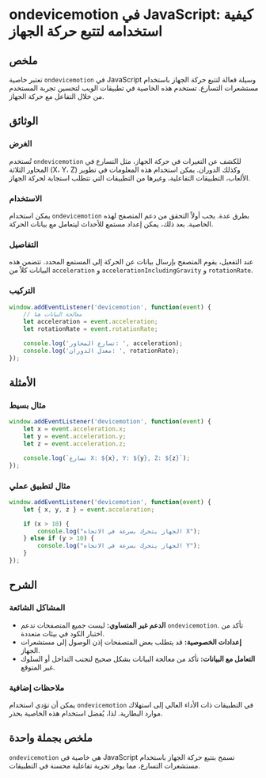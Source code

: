 <!--
Meta Description: # ondevicemotion في JavaScript: كيفية استخدامه لتتبع حركة الجهاز ## ملخص تعتبر خاصية `ondevicemotion` في JavaScript وسيلة فعالة لتتبع حركة الجهاز باست...
Meta Keywords: الجهاز, event, acceleration, ondevicemotion, javascript
-->

# ondevicemotion في JavaScript: كيفية استخدامه لتتبع حركة الجهاز

## ملخص
تعتبر خاصية `ondevicemotion` في JavaScript وسيلة فعالة لتتبع حركة الجهاز باستخدام مستشعرات التسارع. تستخدم هذه الخاصية في تطبيقات الويب لتحسين تجربة المستخدم من خلال التفاعل مع حركة الجهاز.

## الوثائق
### الغرض
تُستخدم `ondevicemotion` للكشف عن التغيرات في حركة الجهاز، مثل التسارع في المحاور الثلاثة (X، Y، Z) وكذلك الدوران. يمكن استخدام هذه المعلومات في تطوير الألعاب، التطبيقات التفاعلية، وغيرها من التطبيقات التي تتطلب استجابة لحركة الجهاز.

### الاستخدام
يمكن استخدام `ondevicemotion` بطرق عدة. يجب أولاً التحقق من دعم المتصفح لهذه الخاصية. بعد ذلك، يمكن إعداد مستمع للأحداث ليتعامل مع بيانات الحركة.

### التفاصيل
عند التفعيل، يقوم المتصفح بإرسال بيانات عن الحركة إلى المستمع المحدد. تتضمن هذه البيانات كلاً من `acceleration` و `accelerationIncludingGravity` و `rotationRate`.

### التركيب
```javascript
window.addEventListener('devicemotion', function(event) {
    // معالجة البيانات هنا
    let acceleration = event.acceleration;
    let rotationRate = event.rotationRate;

    console.log('تسارع المحاور: ', acceleration);
    console.log('معدل الدوران: ', rotationRate);
});
```

## الأمثلة
### مثال بسيط
```javascript
window.addEventListener('devicemotion', function(event) {
    let x = event.acceleration.x;
    let y = event.acceleration.y;
    let z = event.acceleration.z;

    console.log(`تسارع X: ${x}, Y: ${y}, Z: ${z}`);
});
```

### مثال لتطبيق عملي
```javascript
window.addEventListener('devicemotion', function(event) {
    let { x, y, z } = event.acceleration;

    if (x > 10) {
        console.log("الجهاز يتحرك بسرعة في الاتجاه X");
    } else if (y > 10) {
        console.log("الجهاز يتحرك بسرعة في الاتجاه Y");
    }
});
```

## الشرح
### المشاكل الشائعة
- **الدعم غير المتساوي:** ليست جميع المتصفحات تدعم `ondevicemotion`. تأكد من اختبار الكود في بيئات متعددة.
- **إعدادات الخصوصية:** قد يتطلب بعض المتصفحات إذن الوصول إلى مستشعرات الجهاز.
- **التعامل مع البيانات:** تأكد من معالجة البيانات بشكل صحيح لتجنب التداخل أو السلوك غير المتوقع.

### ملاحظات إضافية
يمكن أن تؤدي استخدام `ondevicemotion` في التطبيقات ذات الأداء العالي إلى استهلاك موارد البطارية. لذا، يُفضل استخدام هذه الخاصية بحذر.

## ملخص بجملة واحدة
`ondevicemotion` هي خاصية في JavaScript تسمح بتتبع حركة الجهاز باستخدام مستشعرات التسارع، مما يوفر تجربة تفاعلية محسنة في التطبيقات.